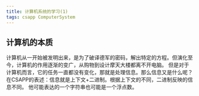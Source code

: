 ```yaml
---
title: 计算机系统的学习(1)
tags: csapp ComputerSystem
---
```

## 计算机的本质
计算机从一开始被发明出来，是为了破译德军的密码，解出特定的方程。但演化至今，计算机的作用逐渐的变广，从购物到设计摩天大楼都离不开电脑。
但是对于计算机而言，它的任务一直都没有变化，那就是处理信息。那么信息又是什么呢？在CSAPP的表述：信息就是上下文+二进制。根据上下文的不同，二进制反映的信息不同。
他可能表达的一个字符串也可能是一个浮点数。
